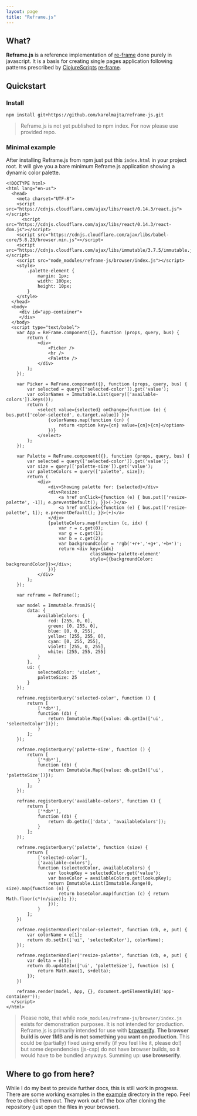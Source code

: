 ```yaml
---
layout: page
title: "Reframe.js"
---
```


## What?

**Reframe.js** is a reference implementation of
[re-frame](https://github.com/Day8/re-frame) done purely in
javascript. It is a basis for creating single pages application following
patterns prescribed by
[ClojureScripts](https://github.com/clojure/clojurescript)
[re-frame](https://github.com/Day8/re-frame).

## Quickstart

### Install

    npm install git+https://github.com/karolmajta/reframe-js.git

> Reframe.js is not yet published to npm index. For now please use
> provided repo.

### Minimal example

After installing Reframe.js from npm just put this `index.html` in your
project root. It will give you a bare minimum Reframe.js application showing
a dynamic color palette.

    <!DOCTYPE html>
    <html lang="en-us">
      <head>
        <meta charset="UTF-8">
        <script src="https://cdnjs.cloudflare.com/ajax/libs/react/0.14.3/react.js"></script>
          <script src="https://cdnjs.cloudflare.com/ajax/libs/react/0.14.3/react-dom.js"></script>
        <script src="https://cdnjs.cloudflare.com/ajax/libs/babel-core/5.8.23/browser.min.js"></script>
        <script src="https://cdnjs.cloudflare.com/ajax/libs/immutable/3.7.5/immutable.js"></script>
        <script src="node_modules/reframe-js/browser/index.js"></script>
        <style>
            .palette-element {
                margin: 1px;
                width: 100px;
                height: 10px;
            }
        </style>
      </head>
      <body>
         <div id="app-container">
         </div>
      </body>
      <script type="text/babel">
        var App = ReFrame.component({}, function (props, query, bus) {
            return (
                <div>
                    <Picker />
                    <hr />
                    <Palette />
                </div>
            );
        });
    
        var Picker = ReFrame.component({}, function (props, query, bus) {
            var selected = query(['selected-color']).get('value');
            var colorNames = Immutable.List(query(['available-colors']).keys());
            return (
                <select value={selected} onChange={function (e) { bus.put(['color-selected', e.target.value]) }}>
                    {colorNames.map(function (cn) {
                        return <option key={cn} value={cn}>{cn}</option>
                    })}
                </select>
            );
        });
    
        var Palette = ReFrame.component({}, function (props, query, bus) {
            var selected = query(['selected-color']).get('value');
            var size = query(['palette-size']).get('value');
            var paletteColors = query(['palette', size]);
            return (
                <div>
                    <div>Showing palette for: {selected}</div>
                    <div>Resize:
                        <a href onClick={function (e) { bus.put(['resize-palette', -1]); e.preventDefault(); }}>(-)</a>
                        <a href onClick={function (e) { bus.put(['resize-palette', 1]); e.preventDefault(); }}>(+)</a>
                    </div>
                    {paletteColors.map(function (c, idx) {
                        var r = c.get(0);
                        var g = c.get(1);
                        var b = c.get(2);
                        var backgroundColor = 'rgb('+r+','+g+','+b+')';
                        return <div key={idx}
                                    className='palette-element'
                                    style={{backgroundColor: backgroundColor}}></div>;
                    })}
                </div>
            );
        });
    
        var reframe = ReFrame();
    
        var model = Immutable.fromJS({
            data: {
                availableColors: {
                    red: [255, 0, 0],
                    green: [0, 255, 0],
                    blue: [0, 0, 255],
                    yellow: [255, 255, 0],
                    cyan: [0, 255, 255],
                    violet: [255, 0, 255],
                    white: [255, 255, 255]
                }
            },
            ui: {
                selectedColor: 'violet',
                paletteSize: 25
            }
        });
    
        reframe.registerQuery('selected-color', function () {
            return [
                ['*db*'],
                function (db) {
                    return Immutable.Map({value: db.getIn(['ui', 'selectedColor'])});
                }
            ];
        });
    
        reframe.registerQuery('palette-size', function () {
            return [
                ['*db*'],
                function (db) {
                    return Immutable.Map({value: db.getIn(['ui', 'paletteSize'])});
                }
            ];
        });
    
        reframe.registerQuery('available-colors', function () {
            return [
                ['*db*'],
                function (db) {
                    return db.getIn(['data', 'availableColors']);
                }
            ];
        });
    
        reframe.registerQuery('palette', function (size) {
            return [
                ['selected-color'],
                ['available-colors'],
                function (selectedColor, availableColors) {
                    var lookupKey = selectedColor.get('value');
                    var baseColor = availableColors.get(lookupKey);
                    return Immutable.List(Immutable.Range(0, size).map(function (n) {
                        return baseColor.map(function (c) { return Math.floor(c*(n/size)); });
                    }));
                }
            ];
        })
    
        reframe.registerHandler('color-selected', function (db, e, put) {
            var colorName = e[1];
            return db.setIn(['ui', 'selectedColor'], colorName);
        });
    
        reframe.registerHandler('resize-palette', function (db, e, put) {
            var delta = e[1];
            return db.updateIn(['ui', 'paletteSize'], function (s) {
                return Math.max(1, s+delta);
            });
        })
    
        reframe.render(model, App, {}, document.getElementById('app-container'));
      </script>
    </html>

> Please note, that while `node_modules/reframe-js/browser/index.js` exists
> for demonstration purposes. It is not intended for production. Reframe.js
> is primarily intended for use with [browserify](http://browserify.org/).
> **The browser build is over 1MB and is not something you want on production**.
> This could be (partially) fixed using envify (if you feel like it, please do!)
> but some dependencies (js-csp) do not have browser builds, so it would have
> to be bundled anyways. Summing up: **use browserify**.

## Where to go from here?

While I do my best to provide further docs, this is still work in progress.
There are some working examples in the
[example](https://github.com/karolmajta/reframe-js/tree/master/example) directory
in the repo. Feel free to check them out. They work out of the box after cloning
the repository (just open the files in your browser).